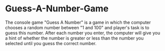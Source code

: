 # Guess-A-Number-Game
The console game "Guess A Number" is a game in which the computer chooses a random number between "1 and 100" and player's task is to guess this number.
After each number you enter, the computer will give you a hint of whether the number is greater or less than the number you selected until you guess the correct number.
